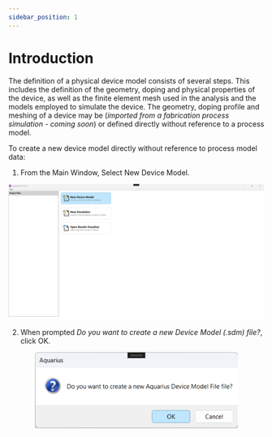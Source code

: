 ```yaml
---
sidebar_position: 1
---
```


# Introduction

The definition of a physical device model consists of several steps. This includes the definition of the geometry, doping and physical properties of the device, as well as the finite element mesh used in the analysis and the models employed to simulate the device. The geometry, doping profile and meshing of a device may be (*imported from a fabrication process simulation - coming soon*) or defined directly without reference to a process model.

To create a new device model directly without reference to process model data:
1. From the Main Window, Select New Device Model.

<p align="center">
  <img src="/img/new_device_model.png" alt="Centered Image" width="800"/>
</p>

2. When prompted *Do you want to create a new Device Model (.sdm) file?*, click OK.

<p align="center">
  <img src="/img/do_you_want_to_create_new_device_model.png" alt="Centered Image" width="400"/>
</p>